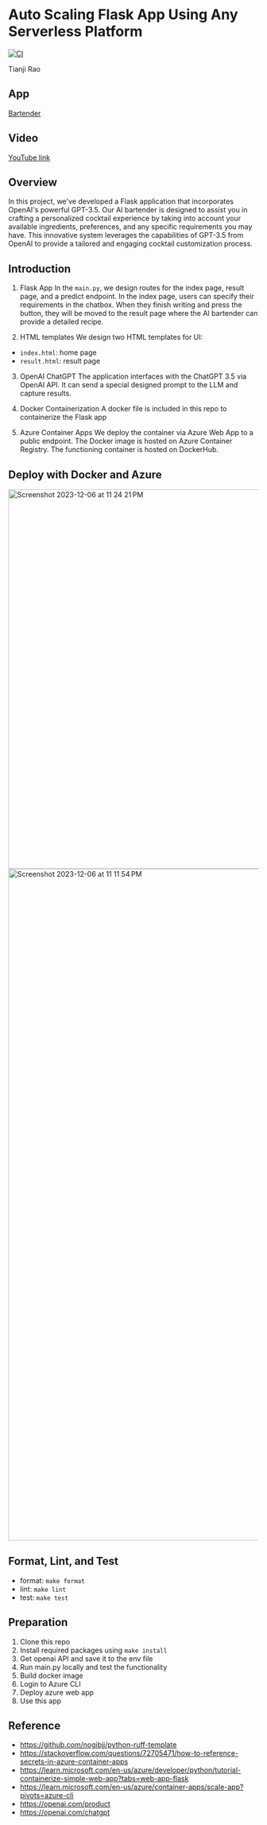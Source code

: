 # Auto Scaling Flask App Using Any Serverless Platform
[![CI](https://github.com/nogibjj/Auto_Scaling_Flask_App_TR/actions/workflows/cicd.yml/badge.svg)](https://github.com/nogibjj/Auto_Scaling_Flask_App_TR/actions/workflows/cicd.yml)

Tianji Rao

## App
[Bartender](https://aibartender.orangecliff-0f706743.westus2.azurecontainerapps.io/)

## Video
[YouTube link](https://youtu.be/nrHcGgkP7wg)

## Overview
In this project, we've developed a Flask application that incorporates OpenAI's powerful GPT-3.5. Our AI bartender is designed to assist you in crafting a personalized cocktail experience by taking into account your available ingredients, preferences, and any specific requirements you may have. This innovative system leverages the capabilities of GPT-3.5 from OpenAI to provide a tailored and engaging cocktail customization process.

## Introduction
1. Flask App
In the `main.py`, we design routes for the index page, result page, and a predict endpoint. In the index page, users can specify their requirements in the chatbox. When they finish writing and press the button, they will be moved to the result page where the AI bartender can provide a detailed recipe.

2. HTML templates
We design two HTML templates for UI:
- `index.html`: home page
- `result.html`: result page

3. OpenAI ChatGPT 
The application interfaces with the ChatGPT 3.5 via OpenAI API. It can send a special designed prompt to the LLM and  capture results.

4. Docker Containerization
A docker file is included in this repo to containerize the Flask app

5. Azure Container Apps
We deploy the container via Azure Web App to a public endpoint. The Docker image is hosted on Azure Container Registry. The functioning container is hosted on DockerHub.

## Deploy with Docker and Azure
<img width="763" alt="Screenshot 2023-12-06 at 11 24 21 PM" src="https://github.com/nogibjj/Auto_Scaling_Flask_App_TR/assets/104114843/209dec66-ca69-4a94-8800-8b673cacfb10">

<img width="1351" alt="Screenshot 2023-12-06 at 11 11 54 PM" src="https://github.com/nogibjj/Auto_Scaling_Flask_App_TR/assets/104114843/e2957829-2663-498a-a886-a6d4ea233283">


## Format, Lint, and Test
- format: `make format`
- lint: `make lint`
- test: `make test`

## Preparation
1. Clone this repo
2. Install required packages using `make install`
3. Get openai API and save it to the env file
4. Run main.py locally and test the functionality
5. Build docker image
6. Login to Azure CLI
7. Deploy azure web app
8. Use this app 

## Reference
- https://github.com/nogibjj/python-ruff-template
- https://stackoverflow.com/questions/72705471/how-to-reference-secrets-in-azure-container-apps
- https://learn.microsoft.com/en-us/azure/developer/python/tutorial-containerize-simple-web-app?tabs=web-app-flask
- https://learn.microsoft.com/en-us/azure/container-apps/scale-app?pivots=azure-cli
- https://openai.com/product
- https://openai.com/chatgpt
